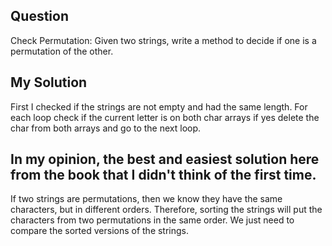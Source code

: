## Question
Check Permutation: Given two strings, write a method to decide if one is a permutation of the
other.

## My Solution
First I checked if the strings are not empty and had the same length. For each loop check if the current letter is on both char arrays if yes delete the char from both arrays and go to the next loop.

## In my opinion, the best and easiest solution here from the book that I didn't think of the first time.
If two strings are permutations, then we know they have the same characters, but in different orders. Therefore, sorting the strings will put the characters from two permutations in the same order. We just need to
compare the sorted versions of the strings. 